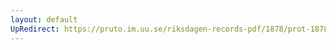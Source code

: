 ```yaml
---
layout: default
UpRedirect: https://pruto.im.uu.se/riksdagen-records-pdf/1878/prot-1878--ak--023/prot-1878--ak--023_021.pdf
---
```

